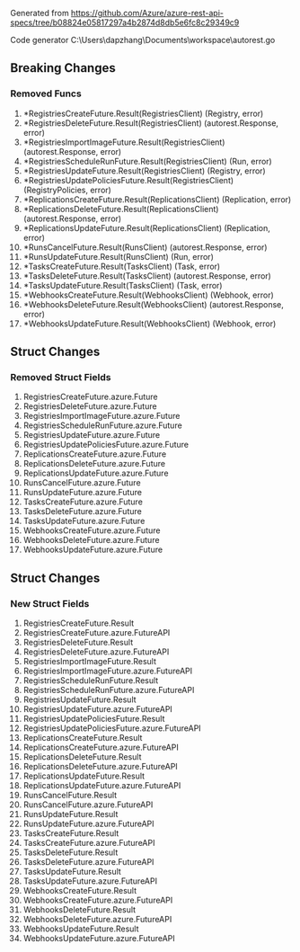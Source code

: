 Generated from https://github.com/Azure/azure-rest-api-specs/tree/b08824e05817297a4b2874d8db5e6fc8c29349c9

Code generator C:\Users\dapzhang\Documents\workspace\autorest.go

## Breaking Changes

### Removed Funcs

1. *RegistriesCreateFuture.Result(RegistriesClient) (Registry, error)
1. *RegistriesDeleteFuture.Result(RegistriesClient) (autorest.Response, error)
1. *RegistriesImportImageFuture.Result(RegistriesClient) (autorest.Response, error)
1. *RegistriesScheduleRunFuture.Result(RegistriesClient) (Run, error)
1. *RegistriesUpdateFuture.Result(RegistriesClient) (Registry, error)
1. *RegistriesUpdatePoliciesFuture.Result(RegistriesClient) (RegistryPolicies, error)
1. *ReplicationsCreateFuture.Result(ReplicationsClient) (Replication, error)
1. *ReplicationsDeleteFuture.Result(ReplicationsClient) (autorest.Response, error)
1. *ReplicationsUpdateFuture.Result(ReplicationsClient) (Replication, error)
1. *RunsCancelFuture.Result(RunsClient) (autorest.Response, error)
1. *RunsUpdateFuture.Result(RunsClient) (Run, error)
1. *TasksCreateFuture.Result(TasksClient) (Task, error)
1. *TasksDeleteFuture.Result(TasksClient) (autorest.Response, error)
1. *TasksUpdateFuture.Result(TasksClient) (Task, error)
1. *WebhooksCreateFuture.Result(WebhooksClient) (Webhook, error)
1. *WebhooksDeleteFuture.Result(WebhooksClient) (autorest.Response, error)
1. *WebhooksUpdateFuture.Result(WebhooksClient) (Webhook, error)

## Struct Changes

### Removed Struct Fields

1. RegistriesCreateFuture.azure.Future
1. RegistriesDeleteFuture.azure.Future
1. RegistriesImportImageFuture.azure.Future
1. RegistriesScheduleRunFuture.azure.Future
1. RegistriesUpdateFuture.azure.Future
1. RegistriesUpdatePoliciesFuture.azure.Future
1. ReplicationsCreateFuture.azure.Future
1. ReplicationsDeleteFuture.azure.Future
1. ReplicationsUpdateFuture.azure.Future
1. RunsCancelFuture.azure.Future
1. RunsUpdateFuture.azure.Future
1. TasksCreateFuture.azure.Future
1. TasksDeleteFuture.azure.Future
1. TasksUpdateFuture.azure.Future
1. WebhooksCreateFuture.azure.Future
1. WebhooksDeleteFuture.azure.Future
1. WebhooksUpdateFuture.azure.Future

## Struct Changes

### New Struct Fields

1. RegistriesCreateFuture.Result
1. RegistriesCreateFuture.azure.FutureAPI
1. RegistriesDeleteFuture.Result
1. RegistriesDeleteFuture.azure.FutureAPI
1. RegistriesImportImageFuture.Result
1. RegistriesImportImageFuture.azure.FutureAPI
1. RegistriesScheduleRunFuture.Result
1. RegistriesScheduleRunFuture.azure.FutureAPI
1. RegistriesUpdateFuture.Result
1. RegistriesUpdateFuture.azure.FutureAPI
1. RegistriesUpdatePoliciesFuture.Result
1. RegistriesUpdatePoliciesFuture.azure.FutureAPI
1. ReplicationsCreateFuture.Result
1. ReplicationsCreateFuture.azure.FutureAPI
1. ReplicationsDeleteFuture.Result
1. ReplicationsDeleteFuture.azure.FutureAPI
1. ReplicationsUpdateFuture.Result
1. ReplicationsUpdateFuture.azure.FutureAPI
1. RunsCancelFuture.Result
1. RunsCancelFuture.azure.FutureAPI
1. RunsUpdateFuture.Result
1. RunsUpdateFuture.azure.FutureAPI
1. TasksCreateFuture.Result
1. TasksCreateFuture.azure.FutureAPI
1. TasksDeleteFuture.Result
1. TasksDeleteFuture.azure.FutureAPI
1. TasksUpdateFuture.Result
1. TasksUpdateFuture.azure.FutureAPI
1. WebhooksCreateFuture.Result
1. WebhooksCreateFuture.azure.FutureAPI
1. WebhooksDeleteFuture.Result
1. WebhooksDeleteFuture.azure.FutureAPI
1. WebhooksUpdateFuture.Result
1. WebhooksUpdateFuture.azure.FutureAPI
